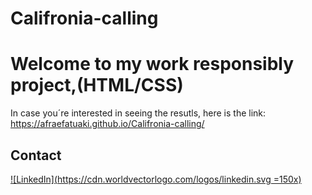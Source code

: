 # Califronia-calling
# Welcome to my work responsibly project,(HTML/CSS)

 In case you´re interested in seeing the resutls, here is the link: https://afraefatuaki.github.io/Califronia-calling/

  


## Contact

[![LinkedIn](https://cdn.worldvectorlogo.com/logos/linkedin.svg =150x)
](https://www.linkedin.com/in/afraelfa)
